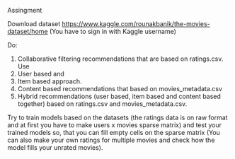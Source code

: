 Assingment

Download dataset https://www.kaggle.com/rounakbanik/the-movies-dataset/home (You have to sign in with Kaggle username)

Do:
1. Collaborative filtering recommendations that are based on ratings.csv. Use
  1. User based and
  2. Item based approach.
2. Content based recommendations that based on movies_metadata.csv
3. Hybrid recommendations (user based, item based and content based together) based on ratings.csv and movies_metadata.csv.

Try to train models based on the datasets (the ratings data is on raw format and at first you have to make users x movies sparse matrix) and test your trained models so, that you can fill empty cells on the sparse matrix (You can also make your own ratings for multiple movies and check how the model fills your unrated movies).
